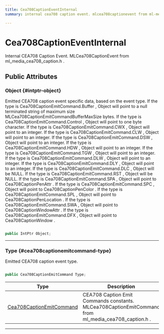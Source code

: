 ```yaml
---
title: Cea708CaptionEventInternal
summary: internal cea708 caption event. mlcea708captionevent from ml-media-cea708-caption.h. 

---
```


# Cea708CaptionEventInternal




Internal CEA708 Caption Event.  MLCea708CaptionEvent  from  ml&#95;media&#95;cea708&#95;caption.h .   





## Public Attributes

### Object {#intptr-object}

Emitted CEA708 caption event specific data, based on the event type. If the type is  Cea708CaptionEmitCommand.Buffer , Object will point to a null terminated string of maximum size  MLCea708CaptionEmitCommandBufferMaxSize  bytes. If the type is  Cea708CaptionEmitCommand.Control , Object will point to one byte character. If the type is  Cea708CaptionEmitCommand.CWX , Object will point to an integer. If the type is  Cea708CaptionEmitCommand.CLW , Object will point to an integer. If the type is  Cea708CaptionEmitCommand.DSW , Object will point to an integer. If the type is  Cea708CaptionEmitCommand.HDW , Object will point to an integer. If the type is  Cea708CaptionEmitCommand.TGW , Object will point to an integer. If the type is  Cea708CaptionEmitCommand.DLW , Object will point to an integer. If the type is  Cea708CaptionEmitCommand.DLY , Object will point to an integer. If the type is  Cea708CaptionEmitCommand.DLC , Object will be NULL. If the type is  Cea708CaptionEmitCommand.RST , Object will be NULL. If the type is  Cea708CaptionEmitCommand.SPA , Object will point to  Cea708CaptionPenAttr . If the type is  Cea708CaptionEmitCommand.SPC , Object will point to  Cea708CaptionPenColor . If the type is  Cea708CaptionEmitCommand.SPL , Object will point to  Cea708CaptionPenLocation . If the type is  Cea708CaptionEmitCommand.SWA , Object will point to  Cea708CaptionWindowAttr . If the type is  Cea708CaptionEmitCommand.DFX , Object will point to  Cea708CaptionWindow . 

```csharp

public IntPtr Object;

```






-----------

### Type {#cea708captionemitcommand-type}

Emitted CEA708 caption event type. 

```csharp

public Cea708CaptionEmitCommand Type;

```

| Type | Description  | 
|--|--|
| [Cea708CaptionEmitCommand](/unity-api/api/UnityEngine.XR.MagicLeap/MLMedia/ParserCEA708/UnityEngine.XR.MagicLeap.MLMedia.ParserCEA708.md#int-cea708captionemitcommand) | CEA708 Caption Emit Commands constants.  MLCea708CaptionEmitCommand  from  ml&#95;media&#95;cea708&#95;caption.h .  |





-----------

